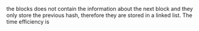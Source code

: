 the blocks does not contain the information about the next block and they only store the previous hash, therefore they are stored in a linked list.
The time efficiency is  